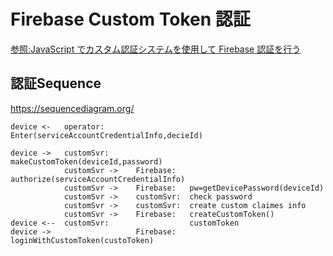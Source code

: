 Firebase Custom Token 認証
====

[参照:JavaScript でカスタム認証システムを使用して Firebase 認証を行う](https://firebase.google.com/docs/auth/web/custom-auth?hl=ja)

認証Sequence
----
https://sequencediagram.org/

```sequence:
device <-   operator:                   Enter(serviceAccountCredentialInfo,decieId)

device ->   customSvr:                  makeCustomToken(deviceId,password)
            customSvr ->    Firebase:   authorize(serviceAccountCredentialInfo)
            customSvr ->    Firebase:   pw=getDevicePassword(deviceId)
            customSvr ->    customSvr:  check password
            customSvr ->    customSvr:  create custom claimes info
            customSvr ->    Firebase:   createCustomToken()
device <--  customSvr:                  customToken
device ->                   Firebase:   loginWithCustomToken(custoToken)
```
